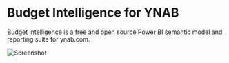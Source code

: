 # Budget Intelligence for YNAB
Budget intelligence is a free and open source Power BI semantic model and reporting suite for ynab.com.

![Screenshot](images/screenshot.png)

